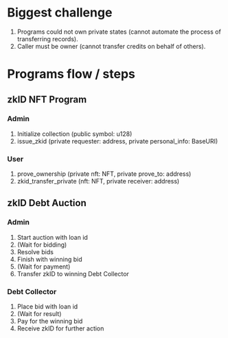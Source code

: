 # Biggest challenge
1. Programs could not own private states (cannot automate the process of transferring records).
2. Caller must be owner (cannot transfer credits on behalf of others).

# Programs flow / steps
## zkID NFT Program
### Admin
1. Initialize collection (public symbol: u128)
2. issue_zkid (private requester: address, private personal_info: BaseURI)

### User
1. prove_ownership (private nft: NFT, private prove_to: address)
2. zkid_transfer_private (nft: NFT, private receiver: address)

## zkID Debt Auction
### Admin
1. Start auction with loan id
2. (Wait for bidding)
3. Resolve bids
4. Finish with winning bid
5. (Wait for payment)
6. Transfer zkID to winning Debt Collector

### Debt Collector
1. Place bid with loan id
2. (Wait for result)
3. Pay for the winning bid
4. Receive zkID for further action